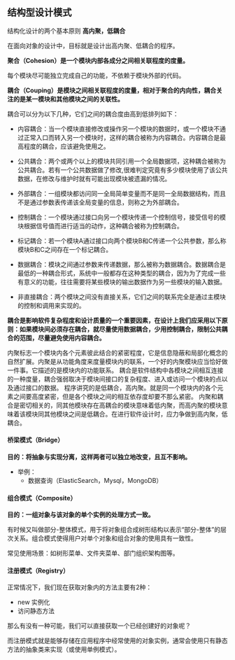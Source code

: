 ## 结构型设计模式



结构化设计的两个基本原则 **高内聚，低耦合**

在面向对象的设计中，目标就是设计出高内聚、低耦合的程序。

**聚合（Cohesion）是一个模块内部各成分之间相关联程度的度量。**

每个模块尽可能独立完成自己的功能，不依赖于模块外部的代码。

**耦合（Couping）是模块之间相关联程度的度量，相对于聚合的内向性，耦合关注的是某一模块和其他模块之间的关联性。**

耦合可以分为以下几种，它们之间的耦合度由高到低排列如下：

- 内容耦合：当一个模块直接修改或操作另一个模块的数据时，或一个模块不通过正常入口而转入另一个模块时，这样的耦合被称为内容耦合。内容耦合是最高程度的耦合，应该避免使用之。

- 公共耦合：两个或两个以上的模块共同引用一个全局数据项，这种耦合被称为公共耦合。若有一个公共数据做了修改,很难判定究竟有多少模块使用了该公共数据，在修改与维护时就有可能出现模块被遗漏的情况。

- 外部耦合：一组模块都访问同一全局简单变量而不是同一全局数据结构，而且不是通过参数表传递该全局变量的信息，则称之为外部耦合。

- 控制耦合：一个模块通过接口向另一个模块传递一个控制信号，接受信号的模块根据信号值而进行适当的动作，这种耦合被称为控制耦合。

- 标记耦合：若一个模块A通过接口向两个模块B和C传递一个公共参数，那么称模块B和C之间存在一个标记耦合。

- 数据耦合：模块之间通过参数来传递数据，那么被称为数据耦合。数据耦合是最低的一种耦合形式，系统中一般都存在这种类型的耦合，因为为了完成一些有意义的功能，往往需要将某些模块的输出数据作为另一些模块的输入数据。

-  非直接耦合：两个模块之间没有直接关系，它们之间的联系完全是通过主模块的控制和调用来实现的。

**耦合是影响软件复杂程度和设计质量的一个重要因素，在设计上我们应采用以下原则：如果模块间必须存在耦合，就尽量使用数据耦合，少用控制耦合，限制公共耦合的范围，尽量避免使用内容耦合。**

内聚标志一个模块内各个元素彼此结合的紧密程度，它是信息隐蔽和局部化概念的自然扩展。内聚是从功能角度来度量模块内的联系，一个好的内聚模块应当恰好做一件事。它描述的是模块内的功能联系。 耦合是软件结构中各模块之间相互连接的一种度量，耦合强弱取决于模块间接口的复杂程度、进入或访问一个模块的点以及通过接口的数据。 程序讲究的是低耦合，高内聚。就是同一个模块内的各个元素之间要高度紧密，但是各个模块之间的相互依存度却要不那么紧密。 内聚和耦合是密切相关的，同其他模块存在高耦合的模块意味着低内聚，而高内聚的模块意味着该模块同其他模块之间是低耦合。在进行软件设计时，应力争做到高内聚，低耦合。

#### 桥梁模式（Bridge）

**目的：将抽象与实现分离，这样两者可以独立地改变，且互不影响。**

- 举例：
  - 数据查询（ElasticSearch，Mysql，MongoDB）

#### 组合模式（Composite）

**目的：一组对象与该对象的单个实例的处理方式一致。**

有时候又叫做部分-整体模式，用于将对象组合成树形结构以表示“部分-整体”的层次关系。组合模式使得用户对单个对象和组合对象的使用具有一致性。

常见使用场景：如树形菜单、文件夹菜单、部门组织架构图等。

#### 注册模式（Registry）

正常情况下，我们现在获取对象内的方法主要有2种：

- new 实例化
- 访问静态方法

那么有没有一种可能，我们可以直接获取一个已经创建好的对象呢？

而注册模式就是能够存储在应用程序中经常使用的对象实例，通常会使用只有静态方法的抽象类来实现（或使用单例模式）。





